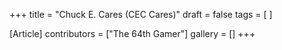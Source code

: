 +++
title = "Chuck E. Cares (CEC Cares)"
draft = false
tags = [ ]

[Article]
contributors = ["The 64th Gamer"]
gallery = []
+++
